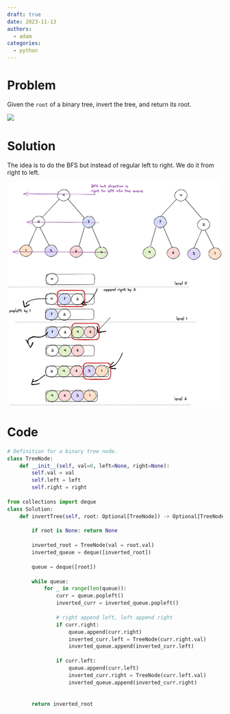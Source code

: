 ```yaml
---
draft: true
date: 2023-11-13
authors:
  - adam
categories:
  - python
---
```


# Problem
Given the `root` of a binary tree, invert the tree, and return its root.

![](https://assets.leetcode.com/uploads/2021/03/14/invert1-tree.jpg)


# Solution

The idea is to do the BFS but instead of regular left to right. We do it from right to left.

![](226.excalidraw.png)


# Code

```python
# Definition for a binary tree node.
class TreeNode:
    def __init__(self, val=0, left=None, right=None):
        self.val = val
        self.left = left
        self.right = right

from collections import deque
class Solution:
    def invertTree(self, root: Optional[TreeNode]) -> Optional[TreeNode]:
        
        if root is None: return None

        inverted_root = TreeNode(val = root.val)
        inverted_queue = deque([inverted_root])

        queue = deque([root])

        while queue:
            for _ in range(len(queue)):
                curr = queue.popleft()
                inverted_curr = inverted_queue.popleft()

                # right append left, left append right
                if curr.right: 
                    queue.append(curr.right)
                    inverted_curr.left = TreeNode(curr.right.val)
                    inverted_queue.append(inverted_curr.left)

                if curr.left: 
                    queue.append(curr.left)
                    inverted_curr.right = TreeNode(curr.left.val)
                    inverted_queue.append(inverted_curr.right)

        
        return inverted_root
```